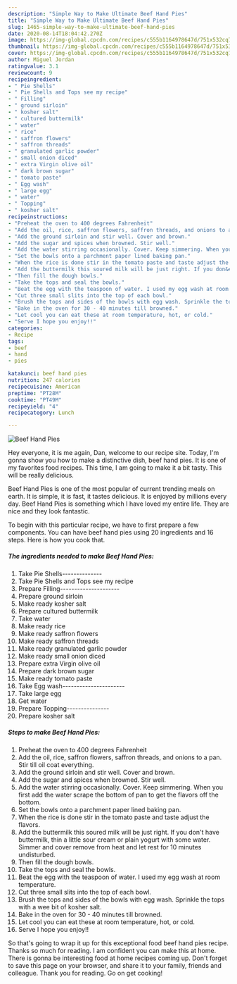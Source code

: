 ```yaml
---
description: "Simple Way to Make Ultimate Beef Hand Pies"
title: "Simple Way to Make Ultimate Beef Hand Pies"
slug: 1465-simple-way-to-make-ultimate-beef-hand-pies
date: 2020-08-14T18:04:42.270Z
image: https://img-global.cpcdn.com/recipes/c555b1164978647d/751x532cq70/beef-hand-pies-recipe-main-photo.jpg
thumbnail: https://img-global.cpcdn.com/recipes/c555b1164978647d/751x532cq70/beef-hand-pies-recipe-main-photo.jpg
cover: https://img-global.cpcdn.com/recipes/c555b1164978647d/751x532cq70/beef-hand-pies-recipe-main-photo.jpg
author: Miguel Jordan
ratingvalue: 3.1
reviewcount: 9
recipeingredient:
- " Pie Shells"
- " Pie Shells and Tops see my recipe"
- " Filling"
- " ground sirloin"
- " kosher salt"
- " cultured buttermilk"
- " water"
- " rice"
- " saffron flowers"
- " saffron threads"
- " granulated garlic powder"
- " small onion diced"
- " extra Virgin olive oil"
- " dark brown sugar"
- " tomato paste"
- " Egg wash"
- " large egg"
- " water"
- " Topping"
- " kosher salt"
recipeinstructions:
- "Preheat the oven to 400 degrees Fahrenheit"
- "Add the oil, rice, saffron flowers, saffron threads, and onions to a pan. Stir till oil coat everything."
- "Add the ground sirloin and stir well. Cover and brown."
- "Add the sugar and spices when browned. Stir well."
- "Add the water stirring occasionally. Cover. Keep simmering. When you first add the water scrape the bottom of pan to get the flavors off the bottom."
- "Set the bowls onto a parchment paper lined baking pan."
- "When the rice is done stir in the tomato paste and taste adjust the flavors."
- "Add the buttermilk this soured milk will be just right. If you don&#39;t have buttermilk, thin a little sour cream or plain yogurt with some water. Simmer and cover remove from heat and let rest for 10 minutes undisturbed."
- "Then fill the dough bowls."
- "Take the tops and seal the bowls."
- "Beat the egg with the teaspoon of water. I used my egg wash at room temperature."
- "Cut three small slits into the top of each bowl."
- "Brush the tops and sides of the bowls with egg wash. Sprinkle the tops with a wee bit of kosher salt."
- "Bake in the oven for 30 - 40 minutes till browned."
- "Let cool you can eat these at room temperature, hot, or cold."
- "Serve I hope you enjoy!!"
categories:
- Recipe
tags:
- beef
- hand
- pies

katakunci: beef hand pies 
nutrition: 247 calories
recipecuisine: American
preptime: "PT28M"
cooktime: "PT49M"
recipeyield: "4"
recipecategory: Lunch

---
```



![Beef Hand Pies](https://img-global.cpcdn.com/recipes/c555b1164978647d/751x532cq70/beef-hand-pies-recipe-main-photo.jpg)

Hey everyone, it is me again, Dan, welcome to our recipe site. Today, I'm gonna show you how to make a distinctive dish, beef hand pies. It is one of my favorites food recipes. This time, I am going to make it a bit tasty. This will be really delicious.



Beef Hand Pies is one of the most popular of current trending meals on earth. It is simple, it is fast, it tastes delicious. It is enjoyed by millions every day. Beef Hand Pies is something which I have loved my entire life. They are nice and they look fantastic.


To begin with this particular recipe, we have to first prepare a few components. You can have beef hand pies using 20 ingredients and 16 steps. Here is how you cook that.

<!--inarticleads1-->

##### The ingredients needed to make Beef Hand Pies:

1. Take  Pie Shells--------------
1. Take  Pie Shells and Tops see my recipe
1. Prepare  Filling---------------------
1. Prepare  ground sirloin
1. Make ready  kosher salt
1. Prepare  cultured buttermilk
1. Take  water
1. Make ready  rice
1. Make ready  saffron flowers
1. Make ready  saffron threads
1. Make ready  granulated garlic powder
1. Make ready  small onion diced
1. Prepare  extra Virgin olive oil
1. Prepare  dark brown sugar
1. Make ready  tomato paste
1. Take  Egg wash----------------------
1. Take  large egg
1. Get  water
1. Prepare  Topping---------------
1. Prepare  kosher salt




<!--inarticleads2-->

##### Steps to make Beef Hand Pies:

1. Preheat the oven to 400 degrees Fahrenheit
1. Add the oil, rice, saffron flowers, saffron threads, and onions to a pan. Stir till oil coat everything.
1. Add the ground sirloin and stir well. Cover and brown.
1. Add the sugar and spices when browned. Stir well.
1. Add the water stirring occasionally. Cover. Keep simmering. When you first add the water scrape the bottom of pan to get the flavors off the bottom.
1. Set the bowls onto a parchment paper lined baking pan.
1. When the rice is done stir in the tomato paste and taste adjust the flavors.
1. Add the buttermilk this soured milk will be just right. If you don&#39;t have buttermilk, thin a little sour cream or plain yogurt with some water. Simmer and cover remove from heat and let rest for 10 minutes undisturbed.
1. Then fill the dough bowls.
1. Take the tops and seal the bowls.
1. Beat the egg with the teaspoon of water. I used my egg wash at room temperature.
1. Cut three small slits into the top of each bowl.
1. Brush the tops and sides of the bowls with egg wash. Sprinkle the tops with a wee bit of kosher salt.
1. Bake in the oven for 30 - 40 minutes till browned.
1. Let cool you can eat these at room temperature, hot, or cold.
1. Serve I hope you enjoy!!




So that's going to wrap it up for this exceptional food beef hand pies recipe. Thanks so much for reading. I am confident you can make this at home. There is gonna be interesting food at home recipes coming up. Don't forget to save this page on your browser, and share it to your family, friends and colleague. Thank you for reading. Go on get cooking!
